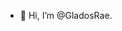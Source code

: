 - 👋 Hi, I’m @GladosRae. 

<!---
GladosRae/GladosRae is a ✨ special ✨ repository because its `README.md` (this file) appears on your GitHub profile.
You can click the Preview link to take a look at your changes.
--->
